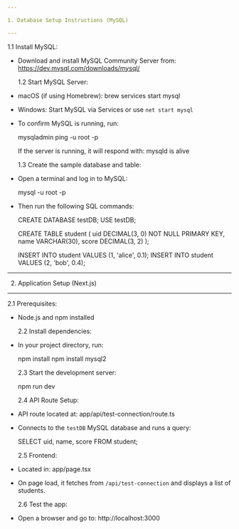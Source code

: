 ```yaml
---

1. Database Setup Instructions (MySQL)

---
```


1.1 Install MySQL:

- Download and install MySQL Community Server from:
  https://dev.mysql.com/downloads/mysql/

  1.2 Start MySQL Server:

- macOS (if using Homebrew): brew services start mysql
- Windows: Start MySQL via Services or use `net start mysql`

- To confirm MySQL is running, run:

  mysqladmin ping -u root -p

  If the server is running, it will respond with:
  mysqld is alive

  1.3 Create the sample database and table:

- Open a terminal and log in to MySQL:

  mysql -u root -p

- Then run the following SQL commands:

  CREATE DATABASE testDB;
  USE testDB;

  CREATE TABLE student (
  uid DECIMAL(3, 0) NOT NULL PRIMARY KEY,
  name VARCHAR(30),
  score DECIMAL(3, 2)
  );

  INSERT INTO student VALUES (1, 'alice', 0.1);
  INSERT INTO student VALUES (2, 'bob', 0.4);

---

2. Application Setup (Next.js)

---

2.1 Prerequisites:

- Node.js and npm installed

  2.2 Install dependencies:

- In your project directory, run:

  npm install
  npm install mysql2

  2.3 Start the development server:

  npm run dev

  2.4 API Route Setup:

- API route located at: app/api/test-connection/route.ts
- Connects to the `testDB` MySQL database and runs a query:

  SELECT uid, name, score FROM student;

  2.5 Frontend:

- Located in: app/page.tsx
- On page load, it fetches from `/api/test-connection` and displays a list of students.

  2.6 Test the app:

- Open a browser and go to: http://localhost:3000

